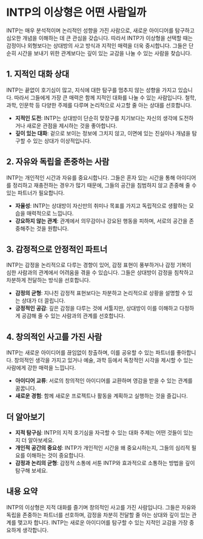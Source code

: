 # INTP의 이상형은 어떤 사람일까

INTP는 매우 분석적이며 논리적인 성향을 가진 사람으로, 새로운 아이디어를 탐구하고 심오한 개념을 이해하는 데 큰 관심을 갖습니다. 따라서 INTP가 이상형을 선택할 때는 감정이나 외형보다는 상대방의 사고 방식과 지적인 매력을 더욱 중시합니다. 그들은 단순히 시간을 보내기 위한 관계보다는 깊이 있는 교감을 나눌 수 있는 사람을 찾습니다.

## 1. **지적인 대화 상대**

INTP는 끝없이 호기심이 많고, 지식에 대한 탐구를 멈추지 않는 성향을 가지고 있습니다. 따라서 그들에게 가장 큰 매력은 함께 지적인 대화를 나눌 수 있는 사람입니다. 철학, 과학, 인문학 등 다양한 주제를 다루며 논리적으로 사고할 줄 아는 상대를 선호합니다.

- **지적인 도전**: INTP는 상대방이 단순히 맞장구를 치기보다는 자신의 생각에 도전하거나 새로운 관점을 제시하는 것을 좋아합니다.
- **깊이 있는 대화**: 겉으로 보이는 정보에 그치지 않고, 이면에 있는 진실이나 개념을 탐구할 수 있는 상대가 이상적입니다.

## 2. **자유와 독립을 존중하는 사람**

INTP는 개인적인 시간과 자유를 중요시합니다. 그들은 혼자 있는 시간을 통해 아이디어를 정리하고 재충전하는 경우가 많기 때문에, 그들의 공간을 침범하지 않고 존중해 줄 수 있는 파트너가 필요합니다.

- **자율성**: INTP는 상대방이 자신만의 취미나 목표를 가지고 독립적으로 생활하는 모습을 매력적으로 느낍니다.
- **강요하지 않는 관계**: 관계에서 의무감이나 강요된 행동을 피하며, 서로의 공간을 존중해주는 것을 원합니다.

## 3. **감정적으로 안정적인 파트너**

INTP는 감정을 논리적으로 다루는 경향이 있어, 감정 표현이 풍부하거나 감정 기복이 심한 사람과의 관계에서 어려움을 겪을 수 있습니다. 그들은 상대방이 감정을 침착하고 차분하게 전달하는 방식을 선호합니다.

- **감정의 균형**: 지나친 감정적 표현보다는 차분하고 논리적으로 상황을 설명할 수 있는 상대가 더 끌립니다.
- **긍정적인 공감**: 깊은 감정을 다루는 것에 서툴지만, 상대방이 이를 이해하고 다정하게 공감해 줄 수 있는 사람과의 관계를 선호합니다.

## 4. **창의적인 사고를 가진 사람**

INTP는 새로운 아이디어를 끊임없이 창출하며, 이를 공유할 수 있는 파트너를 좋아합니다. 창의적인 생각을 가지고 있거나 예술, 과학 등에서 독창적인 시각을 제시할 수 있는 사람에게 강한 매력을 느낍니다.

- **아이디어 교류**: 서로의 창의적인 아이디어를 교환하며 영감을 받을 수 있는 관계를 꿈꿉니다.
- **새로운 경험**: 함께 새로운 프로젝트나 활동을 계획하고 실행하는 것을 즐깁니다.

## 더 알아보기

- **지적 탐구심**: INTP의 지적 호기심을 자극할 수 있는 대화 주제는 어떤 것들이 있는지 더 알아보세요.
- **개인적 공간의 중요성**: INTP가 개인적인 시간을 왜 중요시하는지, 그들의 심리적 필요를 이해하는 것이 중요합니다.
- **감정과 논리의 균형**: 감정적 소통에 서툰 INTP와 효과적으로 소통하는 방법을 깊이 탐구해 보세요.

## 내용 요약

INTP의 이상형은 지적 대화를 즐기며 창의적인 사고를 가진 사람입니다. 그들은 자유와 독립을 존중하는 파트너를 선호하며, 감정을 차분히 전달할 줄 아는 상대와 깊이 있는 관계를 맺고자 합니다. INTP는 새로운 아이디어를 탐구할 수 있는 지적인 교감을 가장 중요하게 생각합니다.